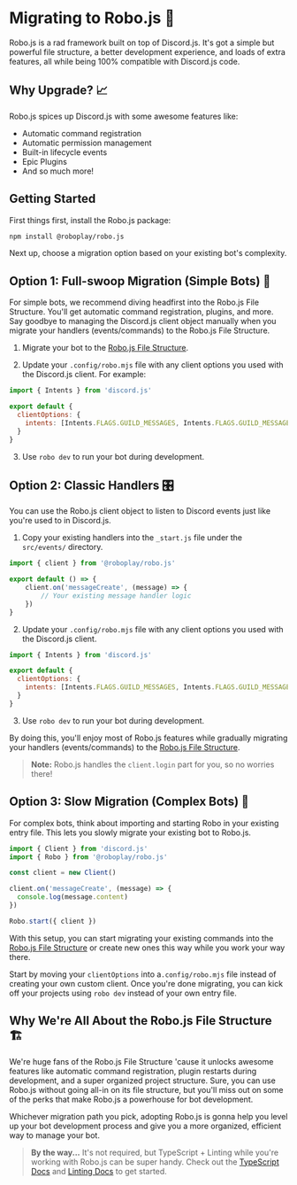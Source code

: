 # Migrating to Robo.js 🚀

Robo.js is a rad framework built on top of Discord.js. It's got a simple but powerful file structure, a better development experience, and loads of extra features, all while being 100% compatible with Discord.js code.

## Why Upgrade? 📈

Robo.js spices up Discord.js with some awesome features like:

- Automatic command registration
- Automatic permission management
- Built-in lifecycle events
- Epic Plugins
- And so much more!

## Getting Started

First things first, install the Robo.js package:

```bash
npm install @roboplay/robo.js
```

Next up, choose a migration option based on your existing bot's complexity.

## Option 1: Full-swoop Migration (Simple Bots) 🦅

For simple bots, we recommend diving headfirst into the Robo.js File Structure. You'll get automatic command registration, plugins, and more. Say goodbye to managing the Discord.js client object manually when you migrate your handlers (events/commands) to the Robo.js File Structure. 

1. Migrate your bot to the [Robo.js File Structure](/docs/basics/overview).

2. Update your `.config/robo.mjs` file with any client options you used with the Discord.js client. For example:
```js
import { Intents } from 'discord.js'

export default {
  clientOptions: {
    intents: [Intents.FLAGS.GUILD_MESSAGES, Intents.FLAGS.GUILD_MESSAGE_REACTIONS]
  }
}
```

3. Use `robo dev` to run your bot during development.

## Option 2: Classic Handlers 🎛️

You can use the Robo.js client object to listen to Discord events just like you're used to in Discord.js. 

1. Copy your existing handlers into the `_start.js` file under the `src/events/` directory.

```js
import { client } from '@roboplay/robo.js'

export default () => {
	client.on('messageCreate', (message) => {
		// Your existing message handler logic
	})
}
```

2. Update your `.config/robo.mjs` file with any client options you used with the Discord.js client.
```js
import { Intents } from 'discord.js'

export default {
  clientOptions: {
    intents: [Intents.FLAGS.GUILD_MESSAGES, Intents.FLAGS.GUILD_MESSAGE_REACTIONS]
  }
}
```

3. Use `robo dev` to run your bot during development.

By doing this, you'll enjoy most of Robo.js features while gradually migrating your handlers (events/commands) to the [Robo.js File Structure](/docs/basics/overview).

> **Note:** Robo.js handles the `client.login` part for you, so no worries there! 

## Option 3: Slow Migration (Complex Bots) 🚪

For complex bots, think about importing and starting Robo in your existing entry file. This lets you slowly migrate your existing bot to Robo.js.

```js
import { Client } from 'discord.js'
import { Robo } from '@roboplay/robo.js'

const client = new Client()

client.on('messageCreate', (message) => {
  console.log(message.content)
})

Robo.start({ client })
```

With this setup, you can start migrating your existing commands into the [Robo.js File Structure](/docs/basics/overview) or create new ones this way while you work your way there. 

Start by moving your `clientOptions` into a`.config/robo.mjs` file instead of creating your own custom client. Once you're done migrating, you can kick off your projects using `robo dev` instead of your own entry file.

## Why We're All About the Robo.js File Structure 🏗️

We're huge fans of the Robo.js File Structure 'cause it unlocks awesome features like automatic command registration, plugin restarts during development, and a super organized project structure. Sure, you can use Robo.js without going all-in on its file structure, but you'll miss out on some of the perks that make Robo.js a powerhouse for bot development.

Whichever migration path you pick, adopting Robo.js is gonna help you level up your bot development process and give you a more organized, efficient way to manage your bot.

> **By the way...** It's not required, but TypeScript + Linting while you're working with Robo.js can be super handy. Check out the [TypeScript Docs](/docs/advanced/typescript) and [Linting Docs](/docs/advanced/linting) to get started.
